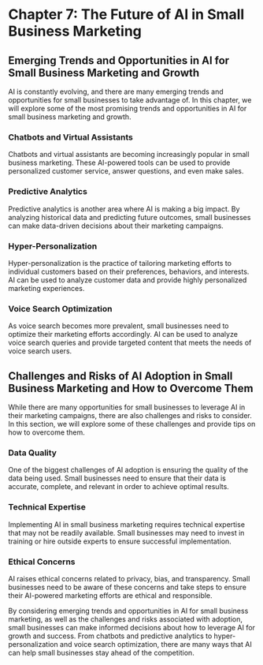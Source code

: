 Chapter 7: The Future of AI in Small Business Marketing
=======================================================

Emerging Trends and Opportunities in AI for Small Business Marketing and Growth
-------------------------------------------------------------------------------

AI is constantly evolving, and there are many emerging trends and opportunities for small businesses to take advantage of. In this chapter, we will explore some of the most promising trends and opportunities in AI for small business marketing and growth.

### Chatbots and Virtual Assistants

Chatbots and virtual assistants are becoming increasingly popular in small business marketing. These AI-powered tools can be used to provide personalized customer service, answer questions, and even make sales.

### Predictive Analytics

Predictive analytics is another area where AI is making a big impact. By analyzing historical data and predicting future outcomes, small businesses can make data-driven decisions about their marketing campaigns.

### Hyper-Personalization

Hyper-personalization is the practice of tailoring marketing efforts to individual customers based on their preferences, behaviors, and interests. AI can be used to analyze customer data and provide highly personalized marketing experiences.

### Voice Search Optimization

As voice search becomes more prevalent, small businesses need to optimize their marketing efforts accordingly. AI can be used to analyze voice search queries and provide targeted content that meets the needs of voice search users.

Challenges and Risks of AI Adoption in Small Business Marketing and How to Overcome Them
----------------------------------------------------------------------------------------

While there are many opportunities for small businesses to leverage AI in their marketing campaigns, there are also challenges and risks to consider. In this section, we will explore some of these challenges and provide tips on how to overcome them.

### Data Quality

One of the biggest challenges of AI adoption is ensuring the quality of the data being used. Small businesses need to ensure that their data is accurate, complete, and relevant in order to achieve optimal results.

### Technical Expertise

Implementing AI in small business marketing requires technical expertise that may not be readily available. Small businesses may need to invest in training or hire outside experts to ensure successful implementation.

### Ethical Concerns

AI raises ethical concerns related to privacy, bias, and transparency. Small businesses need to be aware of these concerns and take steps to ensure their AI-powered marketing efforts are ethical and responsible.

By considering emerging trends and opportunities in AI for small business marketing, as well as the challenges and risks associated with adoption, small businesses can make informed decisions about how to leverage AI for growth and success. From chatbots and predictive analytics to hyper-personalization and voice search optimization, there are many ways that AI can help small businesses stay ahead of the competition.
